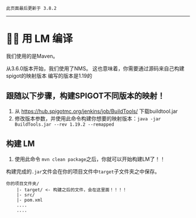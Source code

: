 ```
此页面最后更新于 3.8.2
```

***

# 👩‍🏭 用 LM 编译

我们使用的是Maven。

从3.6.0版本开始，我们使用了NMS。 这也意味着，你需要通过源码来自己构建spigot的映射版本
编写的版本是1.19的
<br>

## 跟随以下步骤，构建SPIGOT不同版本的映射！
1. 从 https://hub.spigotmc.org/jenkins/job/BuildTools/ 下载buildtool.jar
2. 修改版本参数，并使用此命令构建你想要的映射版本：`java -jar BuildTools.jar --rev 1.19.2 --remapped`


## 构建 LM
1. 使用此命令 `mvn clean package`之后，你就可以开始构建LM了！！

构建完成的`.jar`文件会在你的项目文件中`target`子文件夹之中保存。

```
你的项目文件夹/
	|- target/ <- 构建之后的文件，会在这里面！！！！
	|- src/
	|- pom.xml
	....
	....
```

